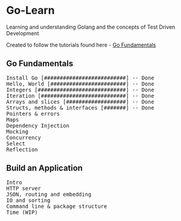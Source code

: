 # Go-Learn

Learning and understanding Golang and the concepts of Test Driven Development  

Created to follow the tutorials found here - [Go Fundamentals](https://quii.gitbook.io/learn-go-with-tests/go-fundamentals/install-go)

## Go Fundamentals
<pre>
Install Go [##########################] -- Done  
Hello, World [########################] -- Done  
Integers [############################] -- Done
Iteration [###########################] -- Done 
Arrays and slices [###################] -- Done
Structs, methods & interfaces [#######] -- Done  
Pointers & errors  
Maps  
Dependency Injection  
Mocking  
Concurrency  
Select  
Reflection  
</pre>

## Build an Application
<pre>
Intro  
HTTP server  
JSON, routing and embedding  
IO and sorting  
Command line & package structure  
Time (WIP)  
</pre>
